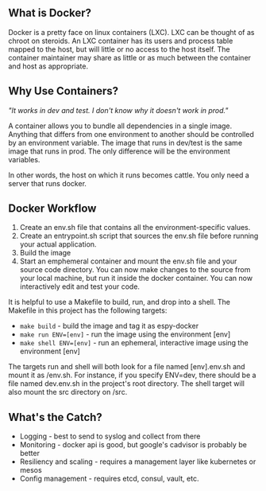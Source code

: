 ## What is Docker?

Docker is a pretty face on linux containers (LXC). LXC can be thought of as chroot on steroids. An LXC container has its users and process table mapped to the host, but will little or no access to the host itself. The container maintainer may share as little or as much between the container and host as appropriate.

## Why Use Containers?

_"It works in dev and test. I don't know why it doesn't work in prod."_

A container allows you to bundle all dependencies in a single image. Anything that differs from one environment to another should be controlled by an environment variable. The image that runs in dev/test is the same image that runs in prod. The only difference will be the environment variables.

In other words, the host on which it runs becomes cattle. You only need a server that runs docker.


## Docker Workflow

1. Create an env.sh file that contains all the environment-specific values.
1. Create an entrypoint.sh script that sources the env.sh file before running your actual application.
1. Build the image
1. Start an emphemeral container and mount the env.sh file and your source code directory. You can now make changes to the source from your local machine, but run it inside the docker container. You can now interactively edit and test your code.

It is helpful to use a Makefile to build, run, and drop into a shell. The Makefile in this project has the following targets:

* ```make build``` - build the image and tag it as espy-docker
* ```make run ENV=[env]``` - run the image using the environment [env]
* ```make shell ENV=[env]``` - run an ephemeral, interactive image using the environment [env]

The targets run and shell will both look for a file named [env].env.sh and mount it as /env.sh. For instance, if you specify ENV=dev, there should be a file named dev.env.sh in the project's root directory. The shell target will also mount the src directory on /src.


## What's the Catch?

* Logging - best to send to syslog and collect from there
* Monitoring - docker api is good, but google's cadvisor is probably be better
* Resiliency and scaling - requires a management layer like kubernetes or mesos
* Config management - requires etcd, consul, vault, etc.
